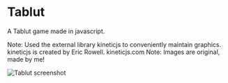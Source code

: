 Tablut
======

A Tablut game made in javascript. 

Note: Used the external library kineticjs to conveniently maintain graphics. kineticjs is created by Eric Rowell. kineticjs.com
Note: Images are original, made by me!

![Tablut screenshot](jonathantyng.github.com/Tablut/Tablut_Screenshot.png)
